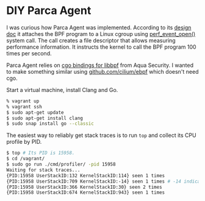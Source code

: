 # DIY Parca Agent

I was curious how Parca Agent was implemented.
According to its [design doc](https://github.com/parca-dev/parca-agent/blob/main/docs/design.md)
it attaches the BPF program to a Linux cgroup using
[perf_event_open()](https://man7.org/linux/man-pages/man2/perf_event_open.2.html) system call.
The call creates a file descriptor that allows measuring performance information.
It instructs the kernel to call the BPF program 100 times per second.

Parca Agent relies on [cgo bindings for libbpf](https://github.com/aquasecurity/libbpfgo) from Aqua Security.
I wanted to make something similar using
[github.com/cilium/ebpf](https://github.com/cilium/ebpf) which doesn't need cgo.

Start a virtual machine, install Clang and Go.

```sh
% vagrant up
% vagrant ssh
$ sudo apt-get update
$ sudo apt-get install clang
$ sudo snap install go --classic
```

The easiest way to reliably get stack traces is to run `top`
and collect its CPU profile by PID.

```sh
$ top # Its PID is 15958.
$ cd /vagrant/
$ sudo go run ./cmd/profiler/ -pid 15958
Waiting for stack traces...
{PID:15958 UserStackID:132 KernelStackID:114} seen 1 times
{PID:15958 UserStackID:709 KernelStackID:-14} seen 1 times # -14 indicates bpf_get_stackid() error.
{PID:15958 UserStackID:366 KernelStackID:30} seen 2 times
{PID:15958 UserStackID:674 KernelStackID:943} seen 1 times
```
